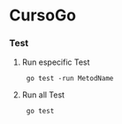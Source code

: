 # CursoGo

### Test

1. Run especific Test

        go test -run MetodName
    
1. Run all Test
        
        go test
